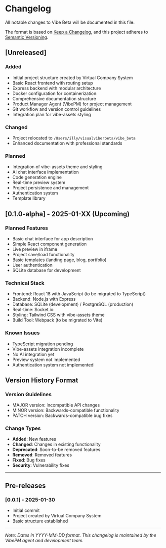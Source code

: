 # Changelog

All notable changes to Vibe Beta will be documented in this file.

The format is based on [Keep a Changelog](https://keepachangelog.com/en/1.0.0/),
and this project adheres to [Semantic Versioning](https://semver.org/spec/v2.0.0.html).

## [Unreleased]

### Added
- Initial project structure created by Virtual Company System
- Basic React frontend with routing setup
- Express backend with modular architecture
- Docker configuration for containerization
- Comprehensive documentation structure
- Product Manager Agent (VibePM) for project management
- Git workflow and version control guidelines
- Integration plan for vibe-assets styling

### Changed
- Project relocated to `/Users/illy/visualviberbeta/vibe_beta`
- Enhanced documentation with professional standards

### Planned
- Integration of vibe-assets theme and styling
- AI chat interface implementation
- Code generation engine
- Real-time preview system
- Project persistence and management
- Authentication system
- Template library

## [0.1.0-alpha] - 2025-01-XX (Upcoming)

### Planned Features
- Basic chat interface for app description
- Simple React component generation
- Live preview in iframe
- Project save/load functionality
- Basic templates (landing page, blog, portfolio)
- User authentication
- SQLite database for development

### Technical Stack
- Frontend: React 18 with JavaScript (to be migrated to TypeScript)
- Backend: Node.js with Express
- Database: SQLite (development) / PostgreSQL (production)
- Real-time: Socket.io
- Styling: Tailwind CSS with vibe-assets theme
- Build Tool: Webpack (to be migrated to Vite)

### Known Issues
- TypeScript migration pending
- Vibe-assets integration incomplete
- No AI integration yet
- Preview system not implemented
- Authentication system not implemented

## Version History Format

### Version Guidelines
- MAJOR version: Incompatible API changes
- MINOR version: Backwards-compatible functionality
- PATCH version: Backwards-compatible bug fixes

### Change Types
- **Added**: New features
- **Changed**: Changes in existing functionality
- **Deprecated**: Soon-to-be removed features
- **Removed**: Removed features
- **Fixed**: Bug fixes
- **Security**: Vulnerability fixes

---

## Pre-releases

### [0.0.1] - 2025-01-30
- Initial commit
- Project created by Virtual Company System
- Basic structure established

---

*Note: Dates in YYYY-MM-DD format. This changelog is maintained by the VibePM agent and development team.*
